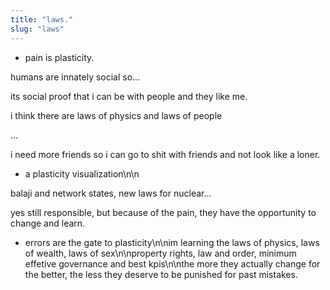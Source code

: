 ```yaml
---
title: "laws."
slug: "laws"
---
```


+ pain is plasticity.

humans are innately social so...

its social proof that i can be with people and they like me.

i think there are laws of physics and laws of people







...

i need more friends so i can go to shit with friends and not look like a loner.

+ a plasticity visualization\n\n

balaji and network states, new laws for nuclear...

yes still responsible, but because of the pain, they have the opportunity to change and learn.

- errors are the gate to plasticity\n\nim learning the laws of physics, laws of wealth, laws of sex\n\nproperty rights, law and order, minimum effetive governance and best kpis\n\nthe more they actually change for the better, the less they deserve to be punished for past mistakes.
